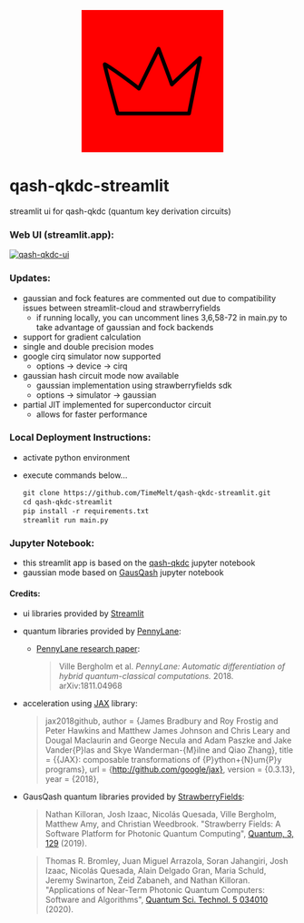 <p align='center'><img src="img/ui-streamlit-red.png" width="250"></p>

# qash-qkdc-streamlit
streamlit ui for qash-qkdc (quantum key derivation circuits)

### Web UI (streamlit.app): 
[![qash-qkdc-ui](https://static.streamlit.io/badges/streamlit_badge_black_white.svg)](https://qkdc-ui.streamlit.app/)

### Updates:
- gaussian and fock features are commented out due to compatibility issues between streamlit-cloud and strawberryfields
    - if running locally, you can uncomment lines 3,6,58-72 in main.py to take advantage of gaussian and fock backends
- support for gradient calculation
- single and double precision modes 
- google cirq simulator now supported
    - options -> device -> cirq
- gaussian hash circuit mode now available
    - gaussian implementation using strawberryfields sdk
    - options -> simulator -> gaussian
- partial JIT implemented for superconductor circuit
    - allows for faster performance
  
### Local Deployment Instructions:
- activate python environment
- execute commands below...
    
      git clone https://github.com/TimeMelt/qash-qkdc-streamlit.git
      cd qash-qkdc-streamlit
      pip install -r requirements.txt
      streamlit run main.py

### Jupyter Notebook:
- this streamlit app is based on the [qash-qkdc](https://github.com/TimeMelt/qash-qkdc) jupyter notebook
- gaussian mode based on [GausQash](https://github.com/TimeMelt/GausQash) jupyter notebook
 
#### Credits:
- ui libraries provided by [Streamlit](https://github.com/streamlit/streamlit)
- quantum libraries provided by [PennyLane](https://github.com/PennyLaneAI/pennylane): 
    - [PennyLane research paper](https://arxiv.org/abs/1811.04968): 

        > Ville Bergholm et al. *PennyLane: Automatic differentiation of hybrid quantum-classical computations.* 2018. arXiv:1811.04968

- acceleration using [JAX](https://github.com/google/jax) library: 
    > jax2018github,
    > author = {James Bradbury and Roy Frostig and Peter Hawkins and Matthew James Johnson and Chris Leary and Dougal Maclaurin and George Necula and Adam Paszke and Jake Vander{P}las and Skye Wanderman-{M}ilne and Qiao Zhang},
    > title = {{JAX}: composable transformations of {P}ython+{N}um{P}y programs},
    > url = {http://github.com/google/jax},
    > version = {0.3.13},
    > year = {2018},

- GausQash quantum libraries provided by [StrawberryFields](https://github.com/XanaduAI/strawberryfields):
    > Nathan Killoran, Josh Izaac, Nicolás Quesada, Ville Bergholm, Matthew Amy, and
    > Christian Weedbrook. "Strawberry Fields: A Software Platform for Photonic Quantum Computing",
    > [Quantum, 3, 129](https://quantum-journal.org/papers/q-2019-03-11-129/) (2019).

    > Thomas R. Bromley, Juan Miguel Arrazola, Soran Jahangiri, Josh Izaac, Nicolás Quesada,
    > Alain Delgado Gran, Maria Schuld, Jeremy Swinarton, Zeid Zabaneh, and Nathan Killoran.
    > "Applications of Near-Term Photonic Quantum Computers: Software and Algorithms",
    > [Quantum Sci. Technol. 5 034010](https://iopscience.iop.org/article/10.1088/2058-9565/ab8504/meta) (2020).
